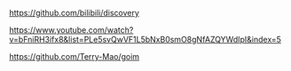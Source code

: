 https://github.com/bilibili/discovery

https://www.youtube.com/watch?v=bFniRH3ifx8&list=PLe5svQwVF1L5bNxB0smO8gNfAZQYWdIpI&index=5


https://github.com/Terry-Mao/goim